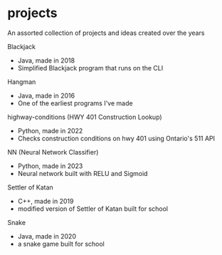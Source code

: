 # projects
An assorted collection of projects and ideas created over the years

Blackjack
- Java, made in 2018
- Simplified Blackjack program that runs on the CLI

Hangman
- Java, made in 2016
- One of the earliest programs I've made

highway-conditions (HWY 401 Construction Lookup)
- Python, made in 2022
- Checks construction conditions on hwy 401 using Ontario's 511 API

NN (Neural Network Classifier)
- Python, made in 2023
- Neural network built with RELU and Sigmoid

Settler of Katan
- C++, made in 2019
- modified version of Settler of Katan built for school

Snake
- Java, made in 2020
- a snake game built for school
